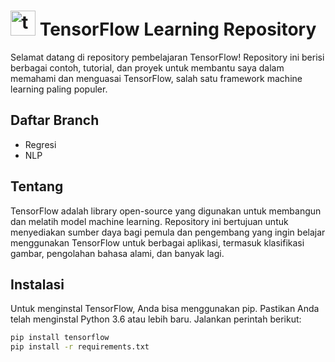 # <img src="https://cdn.jsdelivr.net/gh/devicons/devicon/icons/tensorflow/tensorflow-original.svg" height="40" alt="tensorflow logo" /> TensorFlow Learning Repository

Selamat datang di repository pembelajaran TensorFlow! Repository ini berisi berbagai contoh, tutorial, dan proyek untuk membantu saya dalam memahami dan menguasai TensorFlow, salah satu framework machine learning paling populer.

## Daftar Branch

- Regresi
- NLP

## Tentang

TensorFlow adalah library open-source yang digunakan untuk membangun dan melatih model machine learning. Repository ini bertujuan untuk menyediakan sumber daya bagi pemula dan pengembang yang ingin belajar menggunakan TensorFlow untuk berbagai aplikasi, termasuk klasifikasi gambar, pengolahan bahasa alami, dan banyak lagi.

## Instalasi

Untuk menginstal TensorFlow, Anda bisa menggunakan pip. Pastikan Anda telah menginstal Python 3.6 atau lebih baru. Jalankan perintah berikut:

```bash
pip install tensorflow
pip install -r requirements.txt
